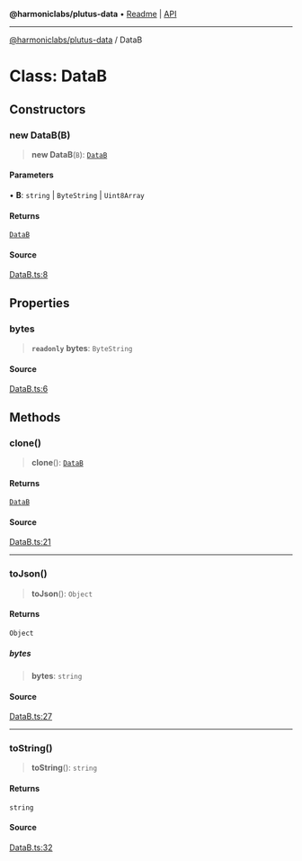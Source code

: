 **@harmoniclabs/plutus-data** • [Readme](../README.md) \| [API](../globals.md)

***

[@harmoniclabs/plutus-data](../README.md) / DataB

# Class: DataB

## Constructors

### new DataB(B)

> **new DataB**(`B`): [`DataB`](DataB.md)

#### Parameters

• **B**: `string` \| `ByteString` \| `Uint8Array`

#### Returns

[`DataB`](DataB.md)

#### Source

[DataB.ts:8](https://github.com/HarmonicLabs/plutus-data/blob/911664c/src/DataB.ts#L8)

## Properties

### bytes

> **`readonly`** **bytes**: `ByteString`

#### Source

[DataB.ts:6](https://github.com/HarmonicLabs/plutus-data/blob/911664c/src/DataB.ts#L6)

## Methods

### clone()

> **clone**(): [`DataB`](DataB.md)

#### Returns

[`DataB`](DataB.md)

#### Source

[DataB.ts:21](https://github.com/HarmonicLabs/plutus-data/blob/911664c/src/DataB.ts#L21)

***

### toJson()

> **toJson**(): `Object`

#### Returns

`Object`

##### bytes

> **bytes**: `string`

#### Source

[DataB.ts:27](https://github.com/HarmonicLabs/plutus-data/blob/911664c/src/DataB.ts#L27)

***

### toString()

> **toString**(): `string`

#### Returns

`string`

#### Source

[DataB.ts:32](https://github.com/HarmonicLabs/plutus-data/blob/911664c/src/DataB.ts#L32)
